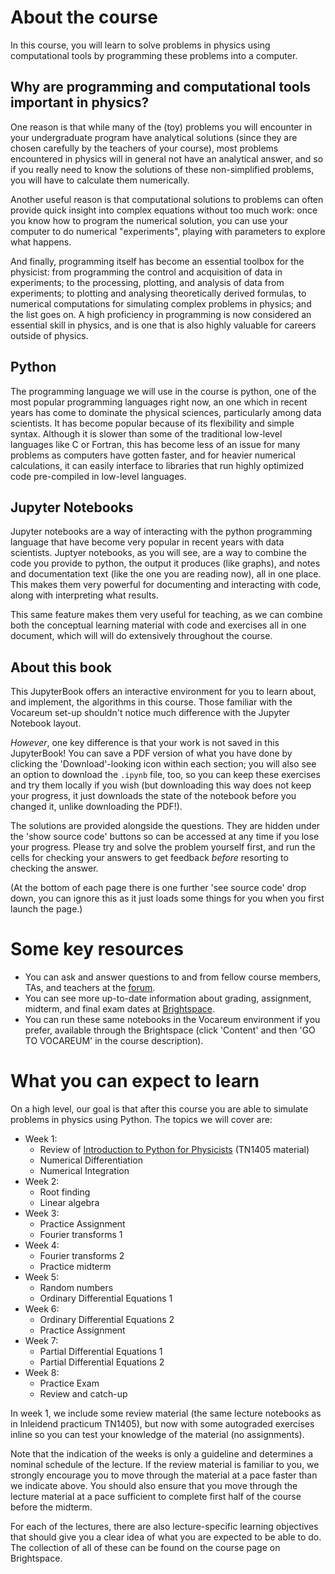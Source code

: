 # About the course
In this course, you will learn to solve problems in physics using computational tools by programming these problems into a computer.

## Why are programming and computational tools important in physics?
One reason is that while many of the (toy) problems you will encounter in your undergraduate program have analytical solutions (since they are chosen carefully by the teachers of your course), most problems encountered in physics will in general not have an analytical answer, and so if you really need to know the solutions of these non-simplified problems, you will have to calculate them numerically.

Another useful reason is that computational solutions to problems can often provide quick insight into complex equations without too much work: once you know how to program the numerical solution, you can use your computer to do numerical "experiments", playing with parameters to explore what happens.

And finally, programming itself has become an essential toolbox for the physicist: from programming the control and acquisition of data in experiments; to the processing, plotting, and analysis of data from experiments; to plotting and analysing theoretically derived formulas, to numerical computations for simulating complex problems in physics; and the list goes on. A high proficiency in programming is now considered an essential skill in physics, and is one that is also highly valuable for careers outside of physics.

## Python
The programming language we will use in the course is python, one of the most popular programming languages right now, an one which in recent years has come to dominate the physical sciences, particularly among data scientists. It has become popular because of its flexibility and simple syntax. Although it is slower than some of the traditional low-level languages like C or Fortran, this has become less of an issue for many problems as computers have gotten faster, and for heavier numerical calculations, it can easily interface to libraries that run highly optimized code pre-compiled in low-level languages.

## Jupyter Notebooks
Jupyter notebooks are a way of interacting with the python programming language that have become very popular in recent years with data scientists. Juptyer notebooks, as you will see, are a way to combine the code you provide to python, the output it produces (like graphs), and notes and documentation text (like the one you are reading now), all in one place. This makes them very powerful for documenting and interacting with code, along with interpreting what results.

This same feature makes them very useful for teaching, as we can combine both the conceptual learning material with code and exercises all in one document, which will will do extensively throughout the course.

## About this book
This JupyterBook offers an interactive environment for you to learn about, and implement, the algorithms in this course. Those familiar with the Vocareum set-up shouldn't notice much difference with the Jupyter Notebook layout.

*However*, one key difference is that your work is not saved in this JupyterBook! You can save a PDF version of what you have done by clicking the 'Download'-looking icon within each section; you will also see an option to download the `.ipynb` file, too, so you can keep these exercises and try them locally if you wish (but downloading this way does not keep your progress, it just downloads the state of the notebook before you changed it, unlike downloading the PDF!).

The solutions are provided alongside the questions. They are hidden under the 'show source code' buttons so can be accessed at any time if you lose your progress. Please try and solve the problem yourself first, and run the cells for checking your answers to get feedback *before* resorting to checking the answer. 

(At the bottom of each page there is one further 'see source code' drop down, you can ignore this as it just loads some things for you when you first launch the page.)
# Some key resources

* You can ask and answer questions to and from fellow course members, TAs, and teachers at the [forum](https://tn2513-forum.quantumtinkerer.tudelft.nl/).
* You can see more up-to-date information about grading, assignment, midterm, and final exam dates at [Brightspace](https://brightspace.tudelft.nl/d2l/home/775771).
* You can run these same notebooks in the Vocareum environment if you prefer, available through the Brightspace (click 'Content' and then 'GO TO VOCAREUM' in the course description).

# What you can expect to learn
On a high level, our goal is that after this course you are able to simulate problems in physics using Python. The topics we will cover are:

* Week 1:
    * Review of [Introduction to Python for Physicists](https://gitlab.tudelft.nl/python-for-applied-physics/practicum-lecture-notes) (TN1405 material)
    * Numerical Differentiation
    * Numerical Integration
* Week 2: 
    * Root finding
    * Linear algebra
* Week 3: 
     * Practice Assignment
    * Fourier transforms 1
* Week 4: 
    * Fourier transforms 2
    * Practice midterm
* Week 5: 
    * Random numbers
    * Ordinary Differential Equations 1
* Week 6: 
    * Ordinary Differential Equations 2
    * Practice Assignment
* Week 7: 
    * Partial Differential Equations 1
    * Partial Differential Equations 2
* Week 8:
    * Practice Exam
    * Review and catch-up

In week 1, we include some review material (the same lecture notebooks as in Inleidend practicum TN1405), but now with some autograded exercises inline so you can test your knowledge of the material (no assignments).

Note that the indication of the weeks is only a guideline and determines a nominal schedule of the lecture. If the review material is familiar to you, we strongly encourage you to move through the material at a pace faster than we indicate above. You should also ensure that you move through the lecture material at a pace sufficient to complete first half of the course before the midterm.

For each of the lectures, there are also lecture-specific learning objectives that should give you a clear idea of what you are expected to be able to do. The collection of all of these can be found on the course page on Brightspace.
